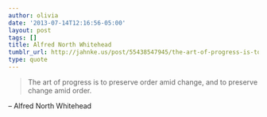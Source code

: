 ```yaml
---
author: olivia
date: '2013-07-14T12:16:56-05:00'
layout: post
tags: []
title: Alfred North Whitehead
tumblr_url: http://jahnke.us/post/55438547945/the-art-of-progress-is-to-preserve-order-amid
type: quote
---
```


> The art of progress is to preserve order amid change, and to preserve change amid order.

– Alfred North Whitehead
